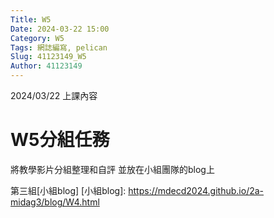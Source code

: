 ```yaml
---
Title: W5
Date: 2024-03-22 15:00
Category: W5
Tags: 網誌編寫, pelican
Slug: 41123149_W5
Author: 41123149
---
```


2024/03/22 上課內容

<!-- PELICAN_END_SUMMARY -->

# W5分組任務
將教學影片分組整理和自評 
並放在小組團隊的blog上

第三組[小組blog]
[小組blog]: https://mdecd2024.github.io/2a-midag3/blog/W4.html